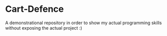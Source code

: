 # Cart-Defence
A demonstrational repository in order to show my actual programming skills without exposing the actual project :)
